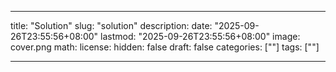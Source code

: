---

title: "Solution"
slug: "solution"
description: 
date: "2025-09-26T23:55:56+08:00"
lastmod: "2025-09-26T23:55:56+08:00"
image: cover.png
math: 
license: 
hidden: false
draft: false 
categories: [""]
tags: [""]

---